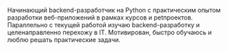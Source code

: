 Начинающий backend-разработчик на Python с практическим
опытом разработки веб-приложений в рамках курсов и petпроектов.
Параллельно с текущей работой изучаю backend-разработку и
целенаправленно перехожу в IT. Мотивирован, быстро обучаюсь и
люблю решать практические задачи.
